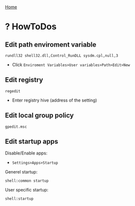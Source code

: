 [Home](README.md)
# ? HowToDos

## Edit path enviroment variable
```
rundll32 shell32.dll,Control_RunDLL sysdm.cpl,null,3
```
- Click `Enviroment Variables>User variables>Path>Edit>New`

## Edit registry
```
regedit
```
- Enter registry hive (address of the setting)

## Edit local group policy
```
gpedit.msc
```

## Edit startup apps
Disable/Enable apps: 
- `Settings>Apps>Startup`

Generel startup:
```
shell:common startup
```
User specific startup:
```
shell:startup
```